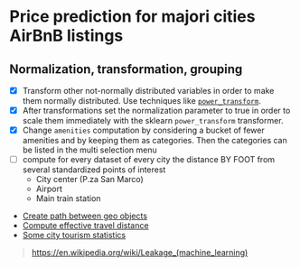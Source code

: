 # Price prediction for majori cities AirBnB listings

## Normalization, transformation, grouping

- [X] Transform other not-normally distributed variables in order to make them normally distributed. Use techniques like [`power_transform`](https://scikit-learn.org/stable/modules/generated/sklearn.preprocessing.power_transform.html).
- [X] After transformations set the normalization parameter to true in order to scale them immediately with the sklearn `power_transform` transformer.
- [X] Change `amenities` computation by considering a bucket of fewer amenities and by keeping them as categories. Then the categories can be listed in the multi selection menu
- [ ] compute for every dataset of every city the distance BY FOOT from several standardized points of interest
  - City center (P.za San Marco)
  - Airport
  - Main train station
 - [Create path between geo objects](https://osmnx.readthedocs.io/en/stable/)
 - [Compute effective travel distance](https://lenkahas.com/post/pandana.html)
 - [Some city tourism statistics](https://ec.europa.eu/eurostat/statistics-explained/index.php?title=City_statistics_-_tourism)

> https://en.wikipedia.org/wiki/Leakage_(machine_learning)
